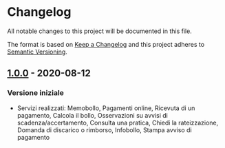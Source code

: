 # Changelog
All notable changes to this project will be documented in this file.

The format is based on [Keep a Changelog](http://keepachangelog.com/en/1.0.0/)
and this project adheres to [Semantic Versioning](http://semver.org/spec/v2.0.0.html).

## [1.0.0](https://github.com/regione-piemonte/tassaauto-servizialcittadino/releases/tag/1.0.0) - 2020-08-12

### Versione iniziale
- Servizi realizzati: Memobollo, Pagamenti online, Ricevuta di un pagamento, Calcola il bollo, Osservazioni su avvisi di scadenza/accertamento, Consulta una pratica, Chiedi la rateizzazione, Domanda di discarico o rimborso, Infobollo, Stampa avviso di pagamento
